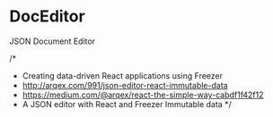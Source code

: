 # DocEditor
JSON Document Editor

/*
 * Creating data-driven React applications using Freezer
 * http://arqex.com/991/json-editor-react-immutable-data
 * https://medium.com/@arqex/react-the-simple-way-cabdf1f42f12
 * A JSON editor with React and Freezer Immutable data 
 */
